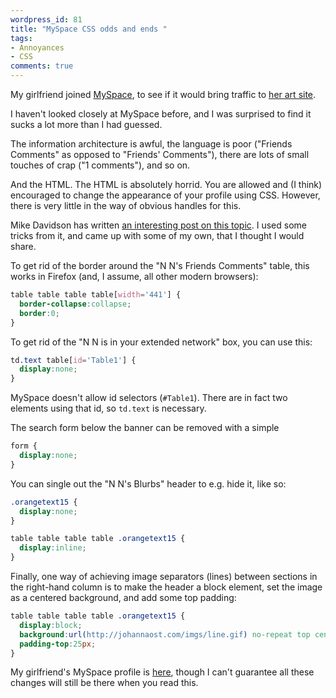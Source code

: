 ```yaml
---
wordpress_id: 81
title: "MySpace CSS odds and ends "
tags:
- Annoyances
- CSS
comments: true
---
```

My girlfriend joined <a href="http://www.myspace.com">MySpace</a>, to see if it would bring traffic to <a href="http://www.johannaost.com">her art site</a>.

I haven't looked closely at MySpace before, and I was surprised to find it sucks a lot more than I had guessed.

The information architecture is awful, the language is poor ("Friends Comments" as opposed to "Friends' Comments"), there are lots of small touches of crap ("1 comments"), and so on.

And the HTML. The HTML is absolutely horrid. You are allowed and (I think) encouraged to change the appearance of your profile using CSS. However, there is very little in the way of obvious handles for this.

Mike Davidson has written <a href="http://www.mikeindustries.com/blog/archive/2006/04/hacking-myspace-layouts">an interesting post on this topic</a>. I used some tricks from it, and came up with some of my own, that I thought I would share.

<!--more-->

To get rid of the border around the "N N's Friends Comments" table, this works in Firefox (and, I assume, all other modern browsers):

``` css
table table table table[width='441'] {
  border-collapse:collapse;
  border:0;
}
```


To get rid of the "N N is in your extended network" box, you can use this:

``` css
td.text table[id='Table1'] {
  display:none;
}
```

MySpace doesn't allow id selectors (<code>#Table1</code>). There are in fact two elements using that id, so <code>td.text</code> is necessary.

The search form below the banner can be removed with a simple

``` css
form {
  display:none;
}
```

You can single out the "N N's Blurbs" header to e.g. hide it, like so:

``` css
.orangetext15 {
  display:none;
}

table table table table .orangetext15 {
  display:inline;
}
```

Finally, one way of achieving image separators (lines) between sections in the right-hand column is to make the header a block element, set the image as a centered background, and add some top padding:


``` css
table table table table .orangetext15 {
  display:block;
  background:url(http://johannaost.com/imgs/line.gif) no-repeat top center;
  padding-top:25px;
}
```

My girlfriend's MySpace profile is <a href="http://myspace.com/johannaost">here</a>, though I can't guarantee all these changes will still be there when you read this.
